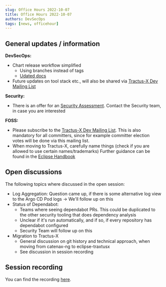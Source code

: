 ```yaml
---
slug: Office Hours 2022-10-07
title: Office Hours 2022-10-07
authors: DevSecOps
tags: [news, officehour]
---
```



## General updates / information

__DevSecOps:__

- Chart release workflow simplified
  - Using branches instead of tags
  - [Udated docs](https://catenax-ng.github.io/docs/guides/how-to-release-a-helm-chart#adding-the-chart-release-github-workflow)
- Future updates on tool stack etc.,  will also be shared via [Tractus-X Dev Mailing List](https://accounts.eclipse.org/mailing-list/tractusx-dev)

__Security:__

- There is an offer for an [Security Assessment](https://confluence.catena-x.net/display/cxsecurity/Security+Assessments).
Contact the Security team, in case you are interested

__FOSS:__

- Please subscribe to the [Tractus-X Dev Mailing List](https://accounts.eclipse.org/mailing-list/tractusx-dev).
This is also mandatory for all committers, since for example committer election votes will be done via this mailing list.
- When moving to Tractus-X, carefully name things (check if you are allowed to use certain names/trademarks)
Further guidance can be found in the [Eclipse Handbook](https://www.eclipse.org/projects/handbook/#trademarks-website)

## Open discussions

The following topics where discussed in the open session:

- Log Aggregation: Question came up, if there is some alternative log view to the Argo CD Pod logs -> We'll follow up on this
- Status of Dependabot:
  - Teams where seeing dependabot PRs. This could be duplicated to the other security tooling that does dependency analysis
  - Unclear if it's run automatically, and if so, if every repository has dependabot configured
  - Security Team will follow up on this
- Migration to Tractus-X
  - General discussion on git history and technical approach, when moving from catenax-ng to eclipse-traxtusx
  - See discussion in session recording

## Session recording

You can find the recording [here](https://bcgcatenax.sharepoint.com/sites/CommunitiesofPractises/Shared%20Documents/Forms/AllItems.aspx?id=%2Fsites%2FCommunitiesofPractises%2FShared%20Documents%2FCX%2DCoP%20DevSecOps%2FOffice%5FHours%5FRegular%5FRecordings%2FOfficeHour%2D2022%2D10%2D07%2Emp4&viewid=a90239a2%2D4eb1%2D446e%2D9246%2Daedc18ebdc75&parent=%2Fsites%2FCommunitiesofPractises%2FShared%20Documents%2FCX%2DCoP%20DevSecOps%2FOffice%5FHours%5FRegular%5FRecordings).
